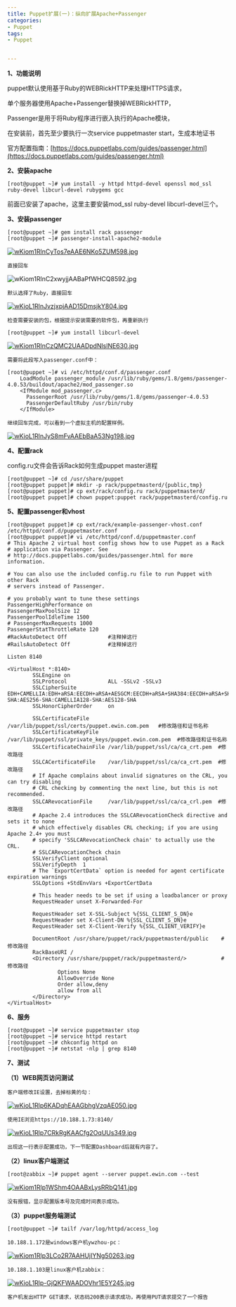 ```yaml
---
title: Puppet扩展(一)：纵向扩展Apache+Passenger
categories:
- Puppet
tags:
- Puppet


---
```

**1、功能说明**

  puppet默认使用基于Ruby的WEBRickHTTP来处理HTTPS请求，

  单个服务器使用Apache+Passenger替换掉WEBRickHTTP，

  Passenger是用于将Ruby程序进行嵌入执行的Apache模块，

  在安装前，首先至少要执行一次service puppetmaster start，生成本地证书

  官方配置指南：[https://docs.puppetlabs.com/guides/passenger.html](https://docs.puppetlabs.com/guides/passenger.html)

**2、安装apache**

    [root@puppet ~]# yum install -y httpd httpd-devel openssl mod_ssl ruby-devel libcurl-devel rubygems gcc

前面已安装了apache，这里主要安装mod_ssl ruby-devel libcurl-devel三个。  

**3、安装passenger**

    [root@puppet ~]# gem install rack passenger
    [root@puppet ~]# passenger-install-apache2-module

[![wKiom1RlnCyTos7eAAE6NKo5ZUM598.jpg](http://s3.51cto.com/wyfs02/M00/53/41/wKiom1RlnCyTos7eAAE6NKo5ZUM598.jpg "图像 (1).png")](http://s3.51cto.com/wyfs02/M00/53/41/wKiom1RlnCyTos7eAAE6NKo5ZUM598.jpg)

    直接回车

![wKiom1RlnC2xwyjjAABaPfWHCQ8592.jpg](http://s3.51cto.com/wyfs02/M02/53/41/wKiom1RlnC2xwyjjAABaPfWHCQ8592.jpg "图像.png")

    默认选择了Ruby，直接回车

[![wKioL1RlnJvzjxpjAAD15DmsjkY804.jpg](http://s3.51cto.com/wyfs02/M01/53/3F/wKioL1RlnJvzjxpjAAD15DmsjkY804.jpg "图像 (2).png")](http://s3.51cto.com/wyfs02/M01/53/3F/wKioL1RlnJvzjxpjAAD15DmsjkY804.jpg)

    检查需要安装的包，根据提示安装需要的软件包，再重新执行

    [root@puppet ~]# yum install libcurl-devel

[![wKiom1RlnCzQMC2UAADpdNlslNE630.jpg](http://s3.51cto.com/wyfs02/M01/53/41/wKiom1RlnCzQMC2UAADpdNlslNE630.jpg "图像 (3).png")](http://s3.51cto.com/wyfs02/M01/53/41/wKiom1RlnCzQMC2UAADpdNlslNE630.jpg)

    需要将此段写入passenger.conf中：

    [root@puppet ~]# vi /etc/httpd/conf.d/passenger.conf
        LoadModule passenger_module /usr/lib/ruby/gems/1.8/gems/passenger-4.0.53/buildout/apache2/mod_passenger.so    
        <IfModule mod_passenger.c>      
          PassengerRoot /usr/lib/ruby/gems/1.8/gems/passenger-4.0.53      
          PassengerDefaultRuby /usr/bin/ruby    
        </IfModule>

    继续回车完成，可以看到一个虚拟主机的配置样例。  

[![wKioL1RlnJyS8mFvAAEbBaA53Ng198.jpg](http://s3.51cto.com/wyfs02/M02/53/3F/wKioL1RlnJyS8mFvAAEbBaA53Ng198.jpg "图像 (4).png")](http://s3.51cto.com/wyfs02/M02/53/3F/wKioL1RlnJyS8mFvAAEbBaA53Ng198.jpg)

**4、配置rack**

  config.ru文件会告诉Rack如何生成puppet master进程

    [root@puppet ~]# cd /usr/share/puppet
    [root@puppet puppet]# mkdir -p rack/puppetmasterd/{public,tmp}
    [root@puppet puppet]# cp ext/rack/config.ru rack/puppetmasterd/
    [root@puppet puppet]# chown puppet:puppet rack/puppetmasterd/config.ru

**5、配置passenger和vhost**

    [root@puppet puppet]# cp ext/rack/example-passenger-vhost.conf  /etc/httpd/conf.d/puppetmaster.conf
    [root@puppet puppet]# vi /etc/httpd/conf.d/puppetmaster.conf
    # This Apache 2 virtual host config shows how to use Puppet as a Rack
    # application via Passenger. See
    # http://docs.puppetlabs.com/guides/passenger.html for more information.
    
    # You can also use the included config.ru file to run Puppet with other Rack
    # servers instead of Passenger.
    
    # you probably want to tune these settings
    PassengerHighPerformance on
    PassengerMaxPoolSize 12
    PassengerPoolIdleTime 1500
    # PassengerMaxRequests 1000
    PassengerStatThrottleRate 120
    #RackAutoDetect Off             #注释掉这行
    #RailsAutoDetect Off            #注释掉这行
    
    Listen 8140
    
    <VirtualHost *:8140>
            SSLEngine on
            SSLProtocol             ALL -SSLv2 -SSLv3
            SSLCipherSuite          EDH+CAMELLIA:EDH+aRSA:EECDH+aRSA+AESGCM:EECDH+aRSA+SHA384:EECDH+aRSA+SHA256:EECDH:+CAMELLIA256:+AES256:+CAMELLIA128:+AES128:+SSLv3:!aNULL:!eNULL:!LOW:!3DES:!MD5:!EXP:!PSK:!DSS:!RC4:!SEED:!IDEA:!ECDSA:kEDH:CAMELLIA256-SHA:AES256-SHA:CAMELLIA128-SHA:AES128-SHA
            SSLHonorCipherOrder     on
    
            SSLCertificateFile      /var/lib/puppet/ssl/certs/puppet.ewin.com.pem   #修改路径和证书名称
            SSLCertificateKeyFile   /var/lib/puppet/ssl/private_keys/puppet.ewin.com.pem  #修改路径和证书名称
            SSLCertificateChainFile /var/lib/puppet/ssl/ca/ca_crt.pem  #修改路径
            SSLCACertificateFile    /var/lib/puppet/ssl/ca/ca_crt.pem  #修改路径
            # If Apache complains about invalid signatures on the CRL, you can try disabling
            # CRL checking by commenting the next line, but this is not recommended.
            SSLCARevocationFile     /var/lib/puppet/ssl/ca/ca_crl.pem  #修改路径
            # Apache 2.4 introduces the SSLCARevocationCheck directive and sets it to none
            # which effectively disables CRL checking; if you are using Apache 2.4+ you must
            # specify 'SSLCARevocationCheck chain' to actually use the CRL.
            # SSLCARevocationCheck chain
            SSLVerifyClient optional
            SSLVerifyDepth  1
            # The `ExportCertData` option is needed for agent certificate expiration warnings
            SSLOptions +StdEnvVars +ExportCertData
    
            # This header needs to be set if using a loadbalancer or proxy
            RequestHeader unset X-Forwarded-For
    
            RequestHeader set X-SSL-Subject %{SSL_CLIENT_S_DN}e
            RequestHeader set X-Client-DN %{SSL_CLIENT_S_DN}e
            RequestHeader set X-Client-Verify %{SSL_CLIENT_VERIFY}e
    
            DocumentRoot /usr/share/puppet/rack/puppetmasterd/public    #修改路径
            RackBaseURI /
            <Directory /usr/share/puppet/rack/puppetmasterd/>           #修改路径
                    Options None
                    AllowOverride None
                    Order allow,deny
                    allow from all
            </Directory>
    </VirtualHost>

**6、服务**

    [root@puppet ~]# service puppetmaster stop
    [root@puppet ~]# service httpd restart
    [root@puppet ~]# chkconfig httpd on
    [root@puppet ~]# netstat -nlp | grep 8140

**7、测试**

**（1）WEB网页访问测试**

    客户端修改IE设置，去掉标黄的勾：

[![wKioL1Rlp6KADqhEAAGbhgVzqAE050.jpg](http://s3.51cto.com/wyfs02/M00/53/43/wKioL1Rlp6KADqhEAAGbhgVzqAE050.jpg "图像 (5).png")](http://s3.51cto.com/wyfs02/M00/53/43/wKioL1Rlp6KADqhEAAGbhgVzqAE050.jpg)

    使用IE浏览https://10.188.1.73:8140/

[![wKioL1Rlp7CRkRgKAACfg2OqUUs349.jpg](http://s3.51cto.com/wyfs02/M01/53/43/wKioL1Rlp7CRkRgKAACfg2OqUUs349.jpg "图像 (6).png")](http://s3.51cto.com/wyfs02/M01/53/43/wKioL1Rlp7CRkRgKAACfg2OqUUs349.jpg)

    出现这一行表示配置成功，下一节配置Dashboard后就有内容了。

**（2）linux客户端测试**

    [root@zabbix ~]# puppet agent --server puppet.ewin.com --test

[![wKiom1Rlp1WShm4OAABxLysRRbQ141.jpg](http://s3.51cto.com/wyfs02/M02/53/46/wKiom1Rlp1WShm4OAABxLysRRbQ141.jpg "图像 (7).png")](http://s3.51cto.com/wyfs02/M02/53/46/wKiom1Rlp1WShm4OAABxLysRRbQ141.jpg)

    没有报错，显示配置版本号及完成时间表示成功。

**（3）puppet服务端测试**

    [root@puppet ~]# tailf /var/log/httpd/access_log

    10.188.1.172是windows客户机ywzhou-pc：

[![wKiom1Rlp3LCo2R7AAHUjIYNg50263.jpg](http://s3.51cto.com/wyfs02/M02/53/46/wKiom1Rlp3LCo2R7AAHUjIYNg50263.jpg "图像 (8).png")](http://s3.51cto.com/wyfs02/M02/53/46/wKiom1Rlp3LCo2R7AAHUjIYNg50263.jpg)

    10.188.1.103是linux客户机zabbix：

[![wKioL1Rlp-GjQKFWAADOVhr1E5Y245.jpg](http://s3.51cto.com/wyfs02/M00/53/44/wKioL1Rlp-GjQKFWAADOVhr1E5Y245.jpg "图像 (9).png")](http://s3.51cto.com/wyfs02/M00/53/44/wKioL1Rlp-GjQKFWAADOVhr1E5Y245.jpg)

    客户机发出HTTP GET请求，状态码200表示请求成功，再使用PUT请求提交了一个报告

 